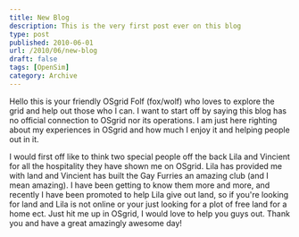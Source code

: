 ```yaml
---
title: New Blog
description: This is the very first post ever on this blog
type: post
published: 2010-06-01
url: /2010/06/new-blog
draft: false
tags: [OpenSim]
category: Archive
---
```


Hello this is your friendly OSgrid Folf (fox/wolf) who loves to explore the grid and help out those who I can. I want to start off by saying this blog has no official connection to OSgrid nor its operations. I am just here righting about my experiences in OSgrid and how much I enjoy it and helping people out in it.

I would first off like to think two special people off the back Lila and Vincient for all the hospitality they have shown me on OSgrid. Lila has provided me with land and Vincient has built the Gay Furries an amazing club (and I mean amazing). I have been getting to know them more and more, and recently I have been promoted to help Lila give out land, so if you're looking for land and Lila is not online or your just looking for a plot of free land for a home ect. Just hit me up in OSgrid, I would love to help you guys out. Thank you and have a great amazingly awesome day!
